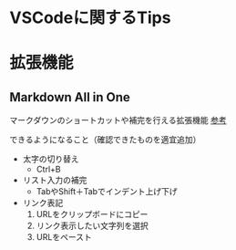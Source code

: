 VSCodeに関するTips
=======

# 拡張機能

## Markdown All in One
マークダウンのショートカットや補完を行える拡張機能
[参考](https://qiita.com/waicode/items/1310d3f0aeb24f393b88)

できるようになること（確認できたものを適宜追加）
* 太字の切り替え
  * Ctrl+B
* リスト入力の補完
  * TabやShift＋Tabでインデント上げ下げ
* リンク表記
  1. URLをクリップボードにコピー
  2. リンク表示したい文字列を選択
  3. URLをペースト
